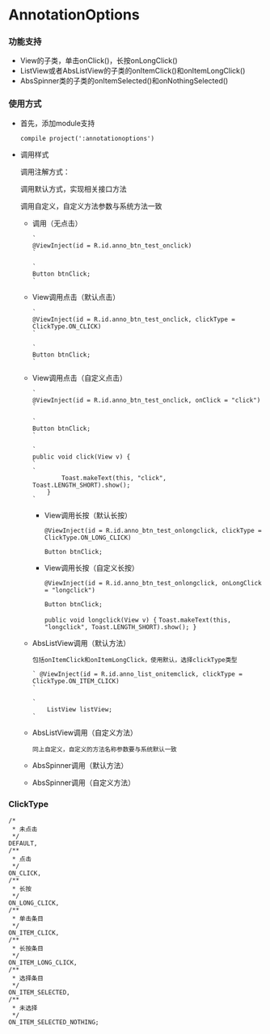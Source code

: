 # AnnotationOptions #

### 功能支持 ###
- View的子类，单击onClick()，长按onLongClick()
- ListView或者AbsListView的子类的onItemClick()和onItemLongClick()
- AbsSpinner类的子类的onItemSelected()和onNothingSelected()


### 使用方式 ###
- 首先，添加module支持

	`
	compile project(':annotationoptions')
	`

- 调用样式

	调用注解方式：

	调用默认方式，实现相关接口方法

	调用自定义，自定义方法参数与系统方法一致


  - 调用（无点击）

		`
		@ViewInject(id = R.id.anno_btn_test_onclick) 
		`

		`
		Button btnClick;
		`  

  - View调用点击（默认点击）
 
  		`
		@ViewInject(id = R.id.anno_btn_test_onclick, clickType = ClickType.ON_CLICK) 
		`

		`
		Button btnClick;
		`  
  - View调用点击（自定义点击）

		`
		@ViewInject(id = R.id.anno_btn_test_onclick, onClick = "click") 
		`

		`
		Button btnClick;
		`
 
		`
		public void click(View v) {
		`
		`
		        Toast.makeText(this, "click", Toast.LENGTH_SHORT).show();
		    }
		`

	- View调用长按（默认长按）
 
  		`
		@ViewInject(id = R.id.anno_btn_test_onlongclick, clickType = ClickType.ON_LONG_CLICK) 
		`

		`
		Button btnClick;
		`  
  	- View调用长按（自定义长按）

		`
		@ViewInject(id = R.id.anno_btn_test_onlongclick, onLongClick = "longclick") 
		`

		`
		Button btnClick;
		`
 
		`
		public void longclick(View v) {
		`
		`
		        Toast.makeText(this, "longclick", Toast.LENGTH_SHORT).show();
		    }
		`

  - AbsListView调用（默认方法） 

		包括onItemClick和onItemLongClick，使用默认，选择clickType类型
  
		` @ViewInject(id = R.id.anno_list_onitemclick, clickType = ClickType.ON_ITEM_CLICK)
		`

		`
		    ListView listView;
		`
    

  - AbsListView调用（自定义方法）

		同上自定义，自定义的方法名称参数要与系统默认一致
  - AbsSpinner调用（默认方法）
  - AbsSpinner调用（自定义方法）   


### ClickType ###
  


	/*
     * 未点击
     */
    DEFAULT,
    /**
     * 点击
     */
    ON_CLICK,
    /**
     * 长按
     */
    ON_LONG_CLICK,
    /**
     * 单击条目
     */
    ON_ITEM_CLICK,
    /**
     * 长按条目
     */
    ON_ITEM_LONG_CLICK,
    /**
     * 选择条目
     */
    ON_ITEM_SELECTED,
    /**
     * 未选择
     */
    ON_ITEM_SELECTED_NOTHING;





